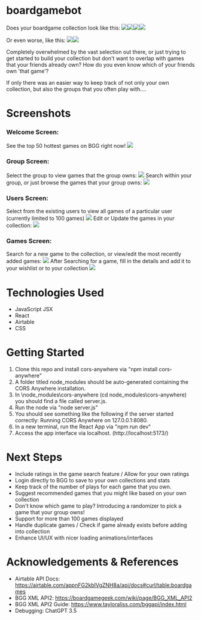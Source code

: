 # boardgamebot
Does your boardgame collection look like this: <img src="https://i.imgur.com/h4CQ7Vy.jpeg"><img src="https://i.imgur.com/sj35Hq5.jpeg"><img src="https://i.imgur.com/reO4M8w.jpeg"><img src="https://i.imgur.com/KtNjwIg.jpeg">

Or even worse, like this:
<img src="https://i.imgur.com/fCeUffi.jpeg"><img src="https://i.imgur.com/UxCnaTS.jpeg">

Completely overwhelmed by the vast selection out there, or just trying to get started to build your collection but don't want to overlap with games that your friends already own? How do you even know which of your friends own 'that game'? 

If only there was an easier way to keep track of not only your own collection, but also the groups that you often play with.... 



# Screenshots
### Welcome Screen:
See the top 50 hottest games on BGG right now!
<img src="https://i.imgur.com/w2rJoVp.jpeg">

### Group Screen:
Select the group to view games that the group owns:
<img src="https://imgur.com/rhN0gwy.jpeg">
Search within your group, or just browse the games that your group owns:
<img src="https://imgur.com/rhN0gwy.jpeg">

### Users Screen:
Select from the existing users to view all games of a particular user (currently limited to 100 games)
<img src="https://imgur.com/kmXaG9H.jpeg">
Edit or Update the games in your collection:
<img src="https://imgur.com/Jc2BneR.jpeg">

### Games Screen:
Search for a new game to the collection, or view/edit the most recently added games:
<img src="https://imgur.com/xrhnuQR.jpeg">
After Searching for a game, fill in the details and add it to your wishlist or to your collection
<img src="https://imgur.com/d67j4Wh.jpeg">


# Technologies Used

- JavaScript JSX
- React
- Airtable
- CSS

# Getting Started

1. Clone this repo and install cors-anywhere via "npm install cors-anywhere"
2. A folder titled node_modules should be auto-generated containing the CORS Anywhere installation.
3. In \node_modules\cors-anywhere (cd node_modules\cors-anywhere) you should find a file called server.js.
4. Run the node via "node server.js"
5. You should see something like the following if the server started correctly: Running CORS Anywhere on 127.0.0.1:8080. 
6. In a new terminal, run the React App via "npm run dev"
7. Access the app interface via localhost. (http://localhost:5173/)

# Next Steps

- Include ratings in the game search feature / Allow for your own ratings
- Login directly to BGG to save to your own collections and stats
- Keep track of the number of plays for each game that you own.
- Suggest recommended games that you might like based on your own collection
- Don't know which game to play? Introducing a randomizer to pick a game that your group owns!
- Support for more than 100 games displayed
- Handle duplicate games / Check if game already exists before adding into collection
- Enhance UI/UX with nicer loading animations/interfaces


# Acknowledgements & References

- Airtable API Docs: https://airtable.com/appnFG2kbIVgZNH8a/api/docs#curl/table:boardgames
- BGG XML API2: https://boardgamegeek.com/wiki/page/BGG_XML_API2
- BGG XML API2 Guide: https://www.tayloraliss.com/bggapi/index.html
- Debugging: ChatGPT 3.5

